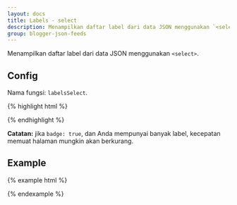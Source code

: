 ```yaml
---
layout: docs
title: Labels - select
description: Menampilkan daftar label dari data JSON menggunakan `<select>`.
group: blogger-json-feeds
---
```


Menampilkan daftar label dari data JSON menggunakan `<select>`.

## Config

Nama fungsi: `labelsSelect`.

{% highlight html %}
<script>
var config = {
  postsPerPage: 10,
  badge: true|false,
  text: '-- Select category --',
  classes: {
    select: 'custom-select'
  }
}
</script>
{% endhighlight %}

**Catatan:** jika `badge: true`, dan Anda mempunyai banyak label, kecepatan memuat halaman mungkin akan berkurang.

## Example

{% example html %}
<script>
var config = {
  postsPerPage: 10,
  badge: true,
  text: '-- Labels --',
  classes: {
    select: 'custom-select'
  }
}
</script>
<script src="https://blogger.googleblog.com/feeds/posts/summary?max-results=0&amp;alt=json-in-script&amp;callback=labelsSelect"></script>
{% endexample %}
